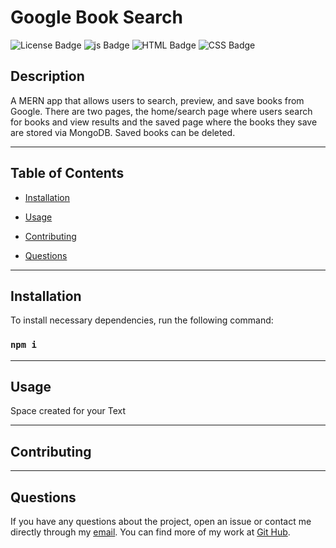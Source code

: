 
  # Google Book Search
  ![License Badge](https://img.shields.io/badge/License-MIT-blue) 
  ![js Badge](https://img.shields.io/badge/JavaScript-76.5%25-yellow)
  ![HTML Badge](https://img.shields.io/badge/HTML-14.5%25-red)
  ![CSS Badge](https://img.shields.io/badge/CSS-9%25-purple)
  
  ## Description

  A MERN app that allows users to search, preview, and save books from Google. There are two pages, the home/search page where users search for books and view results and the saved page where the books they save are stored via MongoDB. Saved books can be deleted.


---
  ## Table of Contents
  
  * [Installation](#installastion)

  * [Usage](#usage)

  * [Contributing](#contributing)

  * [Questions](#questions)


---
  ## Installation

  To install necessary dependencies, run the following command:
  
  ### ```npm i```


---
  ## Usage
 
  Space created for your Text



---  
  ## Contributing

  
  
---  
  ## Questions
  
  If you have any questions about the project, open an issue or contact me directly through my [email](mailto:weekdaypablo@gmail.com).
  You can find more of my work at [Git Hub](https://github.com/pabloivanjuarez).

